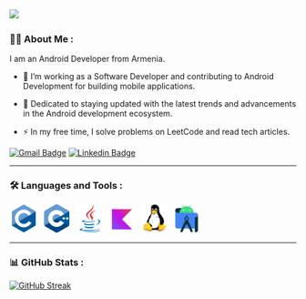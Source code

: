 <h align="center">
  <a href="#"><img width="650px" src="https://readme-typing-svg.herokuapp.com?font=Ubuntu&color=E6EDF3&size=22&center=true&lines=Hello,+World!;I'm+Hrant+Arzumanyan;Welcome+to+my+GitHub+profile"></a>
</h>

### :man_technologist: About Me :        

I am an Android Developer from Armenia.

- :telescope: I’m working as a Software Developer and contributing to Android Development for building mobile applications.

- :seedling: Dedicated to staying updated with the latest trends and advancements in the Android development ecosystem.

- :zap: In my free time, I solve problems on LeetCode and read tech articles.

[![Gmail Badge](https://img.shields.io/badge/Gmail-D14836?style=for-the-badge&logo=gmail&logoColor=white)](https://mail.google.com/mail/u/0/?fs=1&to=hrant.arz@gmail.com&su=SUBJECT&body=BODY&tf=cm) [![Linkedin Badge](https://img.shields.io/badge/LinkedIn-blue?style=for-the-badge&logo=linkedin&logoColor=white)](https://www.linkedin.com/in/hrant-arz/)

---

### :hammer_and_wrench: Languages and Tools :

<div>
  <img src="https://raw.githubusercontent.com/devicons/devicon/1119b9f84c0290e0f0b38982099a2bd027a48bf1/icons/c/c-original.svg" title="C" alt="C" width="50" height="50"/>&nbsp;
  <img src="https://raw.githubusercontent.com/devicons/devicon/1119b9f84c0290e0f0b38982099a2bd027a48bf1/icons/cplusplus/cplusplus-original.svg" title="C++" alt="C++" width="50" height="50"/>&nbsp;
  <img src="https://raw.githubusercontent.com/devicons/devicon/1119b9f84c0290e0f0b38982099a2bd027a48bf1/icons/java/java-original.svg" title="Java" alt="Java" width="50" height="50"/>&nbsp;
  <img src="https://raw.githubusercontent.com/devicons/devicon/1119b9f84c0290e0f0b38982099a2bd027a48bf1/icons/kotlin/kotlin-original.svg" title="Kotlin" alt="Kotlin" width="47" height="47"/>&nbsp;
  <img src="https://raw.githubusercontent.com/devicons/devicon/1119b9f84c0290e0f0b38982099a2bd027a48bf1/icons/linux/linux-original.svg" title="Linux" alt="Linux" width="50" height="50"/>&nbsp;
  <img src="https://raw.githubusercontent.com/devicons/devicon/1119b9f84c0290e0f0b38982099a2bd027a48bf1/icons/androidstudio/androidstudio-original.svg" title="AndroidStudio" alt="AndroidStudio" width="50" height="50"/>&nbsp
</div>

---

### :bar_chart: GitHub Stats :      

[![GitHub Streak](https://streak-stats.demolab.com?user=4rzumanyan&theme=dark&hide_border=true&mode=weekly&background=0D1117)](https://git.io/streak-stats)

    


<!--
**4rzumanyan/4rzumanyan** is a ✨ _special_ ✨ repository because its `README.md` (this file) appears on your GitHub profile.

Here are some ideas to get you started:

- 🔭 I’m currently working on ...
- 🌱 I’m currently learning ...
- 👯 I’m looking to collaborate on ...
- 🤔 I’m looking for help with ...
- 💬 Ask me about ...
- 📫 How to reach me: ...
- 😄 Pronouns: ...
- ⚡ Fun fact: ...
-->
